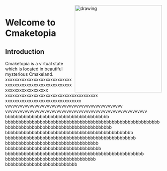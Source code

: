 <img src=https://user-images.githubusercontent.com/38818698/50577436-49bb4080-0e28-11e9-9427-476621a753d1.png alt="drawing" ALIGN="right" width="280"/>

# Welcome to Cmaketopia

## Introduction
Cmaketopia is a virtual state which is located in beautiful mysterious Cmakeland.  xxxxxxxxxxxxxxxxxxxxxxxxxxxx xxxxxxxxxxxxxxxxxxxxxxxxxxxxxxxxxxxxxxxxxxxxxx xxxxxxxxxxxxxxxxxxxxxxxxxxxxxxxxxxxxxxx xxxxxxxxxxxxxxxxxxxxxxxxxxxxxxxx vvvvvvvvvvvvvvvvvvvvvvvvvvvvvvvvvvvvvvvvvvvvvvvv vvvvvvvvvvvvvvvvvvvvvvvvvvvvvvvvvvvvvvvvvvvvvvvvvvvvvvvvvv bbbbbbbbbbbbbbbbbbbbbbbbbbbbbbbbbbbbbbb bbbbbbbbbbbbbbbbbbbbbbbbbbbbbbbbbbbbbbbbbbbbbbbbbbbbbbbbbbbbbbbbbbbbbbbbbbbbbbbbbbbbbbbbbbbbbbbbbb bbbbbbbbbbbbbbbbbbbbbbbbbbbbbbbbbbbbbbbbbbbbbbbb bbbbbbbbbbbbbbbbbbbbbbbbbbbbbbbbbbbbbbbbbbbbbbbbb bbbbbbbbbbbbbbbbbbbbbbbbbbbbbbbbbbb bbbbbbbbbbbbbbbbbbbbbbbbbbbbbbbbbbbb bbbbbbbbbbbbbbbbbbbbbbbbbbbbbbbbbbbbbbbbbbbbbbbbbbbb bbbbbbbbbbbbbbbbbbbbbbbbbbbbbbbbbb bbbbbbbbbbbbbbbbbbbbbbbbbbb

